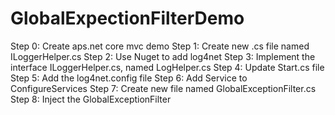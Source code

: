 # GlobalExpectionFilterDemo
Step 0: Create aps.net core mvc demo
Step 1: Create new .cs file named ILoggerHelper.cs 
Step 2: Use Nuget to add log4net
Step 3: Implement the interface ILoggerHelper.cs, named LogHelper.cs
Step 4: Update Start.cs file
Step 5: Add the log4net.config file
Step 6: Add Service to ConfigureServices
Step 7: Create new file named GlobalExceptionFilter.cs
Step 8: Inject the GlobalExceptionFilter

